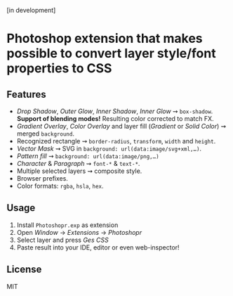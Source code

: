 [in development]
# Photoshop extension that makes possible to convert layer style/font properties to CSS

## Features
* _Drop Shadow_, _Outer Glow_, _Inner Shadow_, _Inner Glow_ ⇝ `box-shadow`. <br/>**Support of blending modes!** Resulting color corrected to match FX.
* _Gradient Overlay_, _Color Overlay_ and layer fill (<em>Gradient</em> or _Solid Color_) ⇝ merged `background`.
* Recognized rectangle ⇝ `border-radius`, `transform`, `width` and `height`.
* _Vector Mask_ ⇝ SVG in `background: url(data:image/svg+xml,…)`.
* _Pattern fill_ ⇝ `background: url(data:image/png,…)`
* _Character_ & _Paragraph_ ⇝ `font-*` & `text-*`.
* Multiple selected layers ⇝ composite style.
* Browser prefixes.
* Color formats: `rgba`, `hsla`, `hex`.

## Usage
1. Install `Photoshopr.exp` as extension
2. Open _Window_ → _Extensions_ → _Photoshopr_
3. Select layer and press _Ges CSS_
4. Paste result into your IDE, editor or even web-inspector!

## License
MIT
